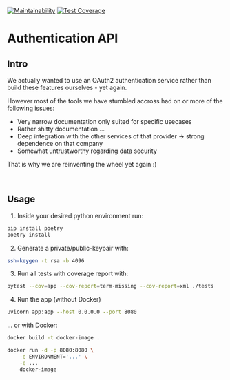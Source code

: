 [![Maintainability](https://api.codeclimate.com/v1/badges/87b6138295fbf87fab46/maintainability)](https://codeclimate.com/github/fastsurvey/authentication-backend/maintainability)
[![Test Coverage](https://api.codeclimate.com/v1/badges/87b6138295fbf87fab46/test_coverage)](https://codeclimate.com/github/fastsurvey/authentication-backend/test_coverage)

# Authentication API

## Intro

We actually wanted to use an OAuth2 authentication service rather than build these features ourselves - yet again.

However most of the tools we have stumbled accross had on or more of the following issues:

-   Very narrow documentation only suited for specific usecases
-   Rather shitty documentation ...
-   Deep integration with the other services of that provider -> strong dependence on that company
-   Somewhat untrustworthy regarding data security

That is why we are reinventing the wheel yet again :)

<br/>

## Usage

1. Inside your desired python environment run:

```bash
pip install poetry
poetry install
```

2. Generate a private/public-keypair with:

```bash
ssh-keygen -t rsa -b 4096
```

3. Run all tests with coverage report with:

```bash
pytest --cov=app --cov-report=term-missing --cov-report=xml ./tests
```

4. Run the app (without Docker)

```bash
uvicorn app:app --host 0.0.0.0 --port 8080
```

... or with Docker:

```bash
docker build -t docker-image .

docker run -d -p 8080:8080 \
    -e ENVIRONMENT='...' \
    -e ...
    docker-image
```
